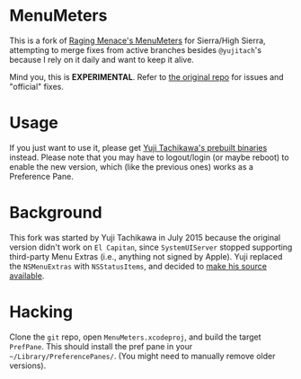 # MenuMeters

This is a fork of [Raging Menace's MenuMeters][mm] for Sierra/High Sierra, attempting to merge fixes from active branches besides `@yujitach`'s because I rely on it daily and want to keep it alive.

Mind you, this is **EXPERIMENTAL**. Refer to [the original repo][original] for issues and "official" fixes.

# Usage

If you just want to use it, please get [Yuji Tachikawa's prebuilt binaries][bin] instead. Please note that you may have to logout/login (or maybe reboot) to enable the new version, which (like the previous ones) works as a Preference Pane.

# Background

This fork was started by Yuji Tachikawa in July 2015 because the original version didn't work on `El Capitan`, since `SystemUIServer` stopped supporting third-party Menu Extras (i.e., anything not signed by Apple). Yuji replaced the `NSMenuExtras` with `NSStatusItems`, and decided to [make his source available][original].


# Hacking

Clone the `git` repo, open `MenuMeters.xcodeproj`, and build the target `PrefPane`. This should install the pref pane in your `~/Library/PreferencePanes/`. (You might need to manually remove older versions).

[mm]: http://www.ragingmenace.com/software/menumeters/
[bin]: http://member.ipmu.jp/yuji.tachikawa/MenuMetersElCapitan/
[original]: https://github.com/yujitach/MenuMeters
